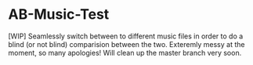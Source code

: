 # AB-Music-Test
[WIP] Seamlessly switch between to different music files in order to do a blind (or not blind) comparision between the two.
Exteremly messy at the moment, so many apologies! Will clean up the master branch very soon.

